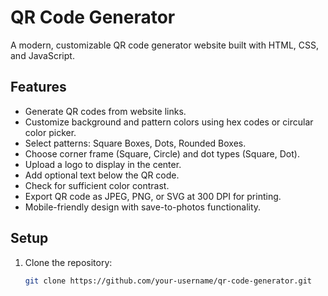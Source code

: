 # QR Code Generator

A modern, customizable QR code generator website built with HTML, CSS, and JavaScript.

## Features
- Generate QR codes from website links.
- Customize background and pattern colors using hex codes or circular color picker.
- Select patterns: Square Boxes, Dots, Rounded Boxes.
- Choose corner frame (Square, Circle) and dot types (Square, Dot).
- Upload a logo to display in the center.
- Add optional text below the QR code.
- Check for sufficient color contrast.
- Export QR code as JPEG, PNG, or SVG at 300 DPI for printing.
- Mobile-friendly design with save-to-photos functionality.

## Setup
1. Clone the repository:
   ```bash
   git clone https://github.com/your-username/qr-code-generator.git
